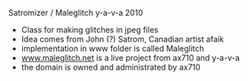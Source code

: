 Satromizer / Maleglitch
y-a-v-a 2010

* Class for making glitches in jpeg files
* Idea comes from John (?) Satrom, Canadian artist afaik
* implementation in www folder is called Maleglitch
* www.maleglitch.net is a live project from ax710 and y-a-v-a
* the domain is owned and administrated by ax710